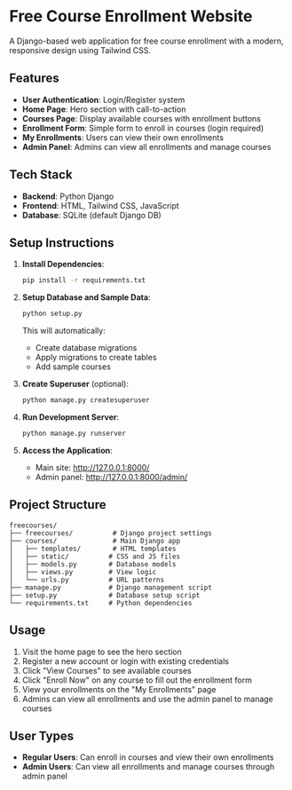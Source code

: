 # Free Course Enrollment Website

A Django-based web application for free course enrollment with a modern, responsive design using Tailwind CSS.

## Features

- **User Authentication**: Login/Register system
- **Home Page**: Hero section with call-to-action
- **Courses Page**: Display available courses with enrollment buttons
- **Enrollment Form**: Simple form to enroll in courses (login required)
- **My Enrollments**: Users can view their own enrollments
- **Admin Panel**: Admins can view all enrollments and manage courses

## Tech Stack

- **Backend**: Python Django
- **Frontend**: HTML, Tailwind CSS, JavaScript
- **Database**: SQLite (default Django DB)

## Setup Instructions

1. **Install Dependencies**:
   ```bash
   pip install -r requirements.txt
   ```

2. **Setup Database and Sample Data**:
   ```bash
   python setup.py
   ```
   
   This will automatically:
   - Create database migrations
   - Apply migrations to create tables
   - Add sample courses

4. **Create Superuser** (optional):
   ```bash
   python manage.py createsuperuser
   ```

5. **Run Development Server**:
   ```bash
   python manage.py runserver
   ```

6. **Access the Application**:
   - Main site: http://127.0.0.1:8000/
   - Admin panel: http://127.0.0.1:8000/admin/

## Project Structure

```
freecourses/
├── freecourses/          # Django project settings
├── courses/              # Main Django app
│   ├── templates/        # HTML templates
│   ├── static/          # CSS and JS files
│   ├── models.py        # Database models
│   ├── views.py         # View logic
│   └── urls.py          # URL patterns
├── manage.py            # Django management script
├── setup.py             # Database setup script
└── requirements.txt     # Python dependencies
```

## Usage

1. Visit the home page to see the hero section
2. Register a new account or login with existing credentials
3. Click "View Courses" to see available courses
4. Click "Enroll Now" on any course to fill out the enrollment form
5. View your enrollments on the "My Enrollments" page
6. Admins can view all enrollments and use the admin panel to manage courses

## User Types

- **Regular Users**: Can enroll in courses and view their own enrollments
- **Admin Users**: Can view all enrollments and manage courses through admin panel